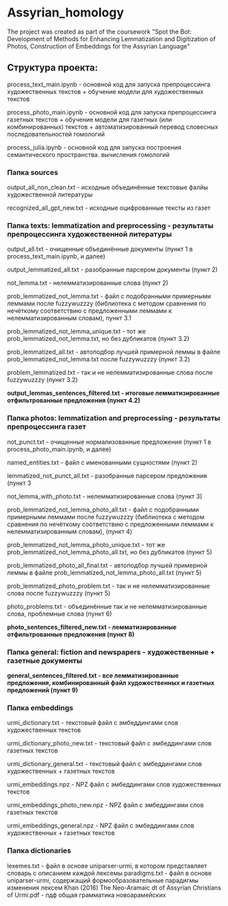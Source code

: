 # Assyrian_homology
The project was created as part of the coursework "Spot the Bot: Development of Methods for Enhancing Lemmatization and Digitization of Photos, Construction of Embeddings for the Assyrian Language"

## Структура проекта:

process_text_main.ipynb - основной код для запуска препроцессинга художественных текстов + обучение модели для художественных текстов

process_photo_main.ipynb - основной код для запуска препроцессинга газетных текстов + обучение модели для газетных (или комбинированных) текстов + автоматизированный перевод словесных последовательностей гомологий

process_julia.ipynb - основной код для запуска построения семантического пространства. вычисления гомологий

### Папка **sources**

output_all_non_clean.txt - исходные объединённые текстовые фалйы художественной литературы

recognized_all_gpt_new.txt - исходные оцифрованные тексты из газет

### Папка **texts: lemmatization and preprocessing** - результаты препроцессинга художественной литературы

output_all.txt - очищенные объединённые документы (пункт 1 в process_text_main.ipynb, и далее)

output_lemmatized_all.txt - разобранные парсером документы (пункт 2)

not_lemma.txt - нелемматизированные слова (пункт 2)


prob_lemmatized_not_lemma.txt - файл с подобранными примерными леммами после fuzzywuzzzy (библиотека с методом сравнения по нечёткому соответствию с предложенными леммами к нелемматизированным словам), пункт 3.1

prob_lemmatized_not_lemma_unique.txt - тот же prob_lemmatized_not_lemma.txt, но без дубликатов (пункт 3.2)

prob_lemmatized_all.txt - автоподбор лучшей примерной леммы в файле prob_lemmatized_not_lemma.txt после fuzzywuzzzy (пункт 3.2)

problem_lemmatized.txt - так и не нелемматизированные слова после fuzzywuzzzy (пункт 3.2)

**output_lemmas_sentences_filtered.txt - итоговые лемматизированные отфильтрованные предложения (пункт 4.2)**

### Папка **photos: lemmatization and preprocessing** - результаты препроцессинга газет

not_punct.txt - очищенные нормализованные предложения (пункт 1 в process_photo_main.ipynb, и далее)

named_entities.txt - файл с именованными сущностями (пункт 2)

lemmatized_not_punct_all.txt - разобранные парсером предложения (пункт 3

not_lemma_with_photo.txt - нелемматизированные слова (пункт 3)

prob_lemmatized_not_lemma_photo_all.txt - файл с подобранными примерными леммами после fuzzywuzzzy (библиотека с методом сравнения по нечёткому соответствию с предложенными леммами к нелемматизированным словам), (пункт 4)

prob_lemmatized_not_lemma_photo_unique.txt - тот же prob_lemmatized_not_lemma_photo_all.txt, но без дубликатов (пункт 5)

prob_lemmatized_photo_all_final.txt - автоподбор лучшей примерной леммы в файле prob_lemmatized_not_lemma_photo_all.txt (пункт 5)

prob_lemmatized_photo_problem.txt - так и не нелемматизированные слова после fuzzywuzzzy (пункт 5)

photo_problems.txt - объединённые так и не нелемматизированные слова, проблемные слова (пункт 6)

**photo_sentences_filtered_new.txt  - лемматизированные отфильтрованные предложения (пункт 8)**

### Папка **general: fiction and newspapers** - художественные + газетные документы

**general_sentences_filtered.txt - все лемматизированные предложения, комбинированный файл художественных и газетных предложений (пункт 9)**

### Папка **embeddings**

urmi_dictionary.txt - текстовый файл с эмбеддингами слов художественных текстов

urmi_dictionary_photo_new.txt - текстовый файл с эмбеддингами слов газетных текстов

urmi_dictionary_general.txt - текстовый файл с эмбеддингами слов художественных + газетных текстов

urmi_embeddings.npz - NPZ файл с эмбеддингами слов художественных текстов

urmi_embeddings_photo_new.npz - NPZ файл с эмбеддингами слов газетных текстов

urmi_embeddings_general.npz - NPZ файл с эмбеддингами слов художественных + газетных текстов

### Папка **dictionaries**
lexemes.txt -  файл в основе uniparser-urmi, в котором представляет словарь с описанием каждой лексемы
paradigms.txt - файл в основе uniparser-urmi, содержащий формообразовательные парадигмы изменения лексем
Khan (2016) The Neo-Aramaic dt of Assyrian Christians of Urmi.pdf - пдф общая грамматика новоарамейских
